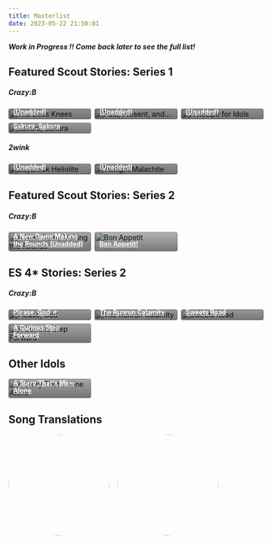 ```yaml
---
title: Masterlist
date: 2023-05-22 21:50:01
---
```


<style>
.stories {
    display: grid;
    grid-template-columns: repeat(auto-fill,minmax(150px,1fr));
    gap: .5em
}

.stories * {
    box-sizing: border-box
}

.story {
    position: relative;
    border-radius: .25em;
    overflow: hidden !important
}

.stories a:hover {
    color: #fff !important
}

.story:hover img {
    transform: scale(1.05)
}

.story:hover .storyName {
    transform: translate(0,0)
}

.story:hover .storyName .read {
    transform: translate(0,0)
}

.storyName {
    transform: translate(0,0)
}

.image img {
    width: 100%;
    height: 100%;
    object-fit: cover;
    transition: .2s ease;
    margin: 0!important
}

.storyName {
    font-size: .9em;
    font-weight: 700;
    display: flex;
    flex-direction: column;
    justify-content: flex-end;
    background: linear-gradient(to bottom,transparent 0,#000000a3 90%) !important;
    color: #fff !important;
    position: absolute;
    padding: 5em .75em .75em !important;
    width: 100%;
    bottom: 0;
    left: 0;
    transition: .2s ease !important;
    transform: translate(0,2.3em)
}

.storyName .read {
    margin-top: .25em;
    font-size: .85em;
    background: #000;
    color: #fff;
    padding: .5em 1.25em;
    height: 2.25em;
    border-radius: .25em;
    width: 100%;
    text-align: center;
    transition: .2s ease;
    transform: translate(0,1em)
}

.storyName .read:before {
    content: "Read"
}

.storyName .read.soon {
    opacity: .5;
    pointer-events: none
}

.storyName .read:not(.soon):hover {
    color: #F486AA
}

@keyframes rotate {
  0% {transform: rotate(0)}
  25% {transform: rotate(90deg)}
  50% {transform: rotate(180deg)}
  75% {transform: rotate(270deg)}
  100% {transform: rotate(360deg)}
}

#songs {
  display: grid;
  grid-template-columns: 1fr 1fr 1fr 1fr;
  grid-column-gap: 15px;
}

#songs .song-item {
  width: 200px;
}

#songs .song-figure {
  position: relative;
  width: 200px;
  height: 200px;
  border-radius: 50%;
  overflow: hidden;
  margin-block-start: 0em;
  margin-inline-start: 0px;
}

#songs .song-figure .song-image {
  width: 200px;
  height: 200px;
  border-radius: 50%;
  transition: transform 1.33s, filter: 0.2s;
}

#songs .song-figure .song-image.rotate {
  animation: rotate 12s linear 0s infinite forwards;
}

#songs .song-figure .song-caption:link, #songs .song-figure .song-caption:visited {
  color: var(--V98);
}

#songs .song-figure:hover > .song-image {
  filter: blur(4px);
}

#songs .song-figure .song-caption {
  position: absolute;
  visibility: hidden;
  display: grid;
  align-items: center;
  justify-content: center;
  top: 50%;
  left: 50%;
  transform: translate(-49%, -49%);
  z-index: 5;
  width: 180px;
  height: 180px;
  border-radius: 50%;
  background-color: rgba(0, 0, 0, 0.5);
  text-align: center;
}

#songs .song-figure:hover > .song-caption {
  visibility: visible;
}

@media only screen and (max-width: 600px) {
    .stories {
        grid-template-columns:repeat(auto-fill,minmax(100px,1fr))
    }

    #songs {
      grid-template-columns: 1fr;
      justify-content: center;
    }

    #songs .song-item {
      width: 100%;
      margin-bottom: 5%;
    }

    #songs .song-figure {
      margin: auto;
      width: 60vw;
      height: 60vw;
    }

    #songs .song-figure .song-image {
      width: 100%;
      height: 100%;
    }

    #songs .song-figure .song-caption {
      visibility: visible;
      width: 80vw;
      height: 80vw;
    }
}
</style>

<div>
  <i><strong>Work in Progress !! Come back later to see the full list!</i></strong>
  <h2>Featured Scout Stories: Series 1</h2>
  <h5>Crazy:B</h5>
  <div class="stories">
  <div class="story">
      <div class="image">
        <img src="https://media.discordapp.net/attachments/1110345002015535124/1111078108192317471/rinnefs1.png?width=828&height=1036" alt="The Bees Knees">
      </div>
      <a href="[STORY-URL]" class="storyName" target="_blank">
        <span>The Bees Knees (Unadded)</span>
        <span class="read"></span>
      </a>
    </div>
    <div class="story">
      <div class="image">
        <img src="https://media.discordapp.net/attachments/1110345002015535124/1111078107248599102/himerufs.png?width=828&height=1036" alt="Past, Present, and...">
      </div>
      <a href="[STORY-URL]" class="storyName" target="_blank">
        <span>Past, Present, and... (Unadded)</span>
        <span class="read"></span>
      </a>
    </div>
    <div class="story">
      <div class="image">
        <img src="https://media.discordapp.net/attachments/1110345002015535124/1111078108569800704/nikifs.png?width=828&height=1036" alt="A Recipe for Idols">
      </div>
      <a href="[STORY-URL]" class="storyName" target="_blank">
        <span>A Recipe for Idols (Unadded)</span>
        <span class="read"></span>
      </a>
    </div>
    <div class="story">
      <div class="image">
        <img src="https://media.discordapp.net/attachments/1110345002015535124/1111078108842426438/28Amber-Colored_Blossom_in_Bloom29_Kohaku_Oukawa_Frameless.webp?width=828&height=1036" alt="Sakura, Sakura">
      </div>
      <a href="/2023/05/24/sakura-sakura/" class="storyName" target="_blank">
        <span>Sakura, Sakura</span>
        <span class="read"></span>
      </a>
    </div>
  </div>
  <h5>2wink</h5>
  <div class="stories">
  <div class="story">
      <div class="image">
        <img src="https://media.discordapp.net/attachments/1110345002015535124/1111078107651248168/hinafsunb.png?width=828&height=1036" alt="Daybreak Heliolite">
      </div>
      <a href="[STORY-URL]" class="storyName" target="_blank">
        <span>Daybreak Heliolite (Unadded)</span>
        <span class="read"></span>
      </a>
    </div>
    <div class="story">
      <div class="image">
        <img src="https://media.discordapp.net/attachments/1110345002015535124/1111078107907096616/yuutafsunbl.png?width=828&height=1036" alt="Twilight Malachite">
      </div>
      <a href="[STORY-URL]" class="storyName" target="_blank">
        <span>Twilight Malachite (Unadded)</span>
        <span class="read"></span>
      </a>
    </div>
  </div>
  <h2>Featured Scout Stories: Series 2</h2>
  <h5>Crazy:B</h5>
  <div class="stories">
  <div class="story">
      <div class="image">
        <img src="https://cdn.discordapp.com/attachments/1110345002015535124/1111076764681244713/ezgif.com-gif-maker_1.gif" alt="A New Game Making the Rounds">
      </div>
      <a href="[STORY-LINK]" class="storyName" target="_blank">
      <!-- maybe turn fs2 img into gif if it works -->
        <span>A New Game Making the Rounds (Unadded)</span>
        <span class="read"></span>
      </a>
    </div>
    <div class="story">
      <div class="image">
        <img src="https://cdn.discordapp.com/attachments/1110345002015535124/1111455138008289340/ezgif.com-gif-maker_3.gif" alt="Bon Appetit">
      </div>
      <a href="https://azurecrystalz.github.io/2023/05/22/bon-appetit/" class="storyName" target="_blank">
        <span>Bon Appetit!</span>
        <span class="read"></span>
      </a>
    </div>
    </div>
  <h2>ES 4* Stories: Series 2</h2>
  <h5>Crazy:B</h5>
  <div class="stories">
    <div class="story">
      <div class="image">
        <img src="https://media.discordapp.net/attachments/1110345002015535124/1110712529128271902/IMG_4865.png?width=828&height=1036" alt="Please, God">
      </div>
      <a href="/2023/05/16/please-god" class="storyName" target="_blank">
        <span>Please, God ☆</span>
        <span class="read"></span>
      </a>
    </div>
    <div class="story">
      <div class="image">
        <img src="https://media.discordapp.net/attachments/1110345002015535124/1110712529501556746/IMG_4866.png?width=828&height=1036" alt="The Runrun Calamity">
      </div>
      <a href="/2023/05/15/runrun-calamity" class="storyName" target="_blank">
        <span>The Runrun Calamity</span>
        <span class="read"></span>
      </a>
    </div>
    <div class="story">
      <div class="image">
        <img src="https://media.discordapp.net/attachments/1110345002015535124/1110712529879040051/IMG_4867.png?width=828&height=1036" alt="Sweets Road">
      </div>
      <a href="/2023/05/15/sweetsroad/" class="storyName" target="_blank">
        <span>Sweets Road</span> 
        <span class="read">
        </span>
      </a>
      </div>
    <div class="story">
      <div class="image">
        <img src="https://media.discordapp.net/attachments/1110345002015535124/1110712530193617036/IMG_4868.png" alt="A Curious Step Forward">
      </div>
      <a href="/2023/05/21/a-curious-step-forward" class="storyName" target="_blank">
        <span>A Curious Step Forward</span> 
        <span class="read">
        </span>
      </a>
      </div>
    </div>
    <h2>Other Idols</h2>
    <div class="stories">
    <div class="story">
      <div class="image">
        <img src="https://media.discordapp.net/attachments/1110345002015535124/1111437660175736842/IMG_4924.png?width=828&height=1036" alt="A Story That's Mine Alone">
      </div>
      <a href="/2023/05/25/a-story-thats-mine-alone/" class="storyName" target="_blank">
        <span>A Story That's Mine Alone</span> 
        <span class="read">
        </span>
      </a>
      </div>
<!-- add sections above this point -->
<!--- 
story template looks like this:
      <div class="story">
      <div class="image">
        <img src="[UNBL-URL]" alt="[STORY NAME]">
      </div>
      <a href="[STORY URL]" class="storyName" target="_blank">
        <span>Example</span> 
        <span class="read">
        </span>
      </a>
      </div>
    </div>
    --->
  </div>
  
  <h2>Song Translations</h2>
  <div id="songs">
    <div class="song-item">
      <figure class="song-figure">
        <a href="/2023/05/22/turbulent-storm/" class="song-caption">
          <figcaption>
            <h4>Turbulent Storm</h4>
            <p>(Game ver)</p>
          </figcaption>
        </a>
        <img src="https://cdn.discordapp.com/attachments/1110345002015535124/1111473327161217085/image.png" class="song-image rotate" />
      </figure>
    </div>
    <div class="song-item">
      <figure class="song-figure">
        <a href="/#" class="song-caption">
          <figcaption>
            <h4>LEMON SQUASH CHEERS!</h4>
            <p>(Full Ver.)</p>
          </figcaption>
        </a>
        <img src="https://cdn.discordapp.com/attachments/1110345002015535124/1111473390025453678/image.png" class="song-image rotate" />
      </figure>
    </div>
  </div>
</div>
